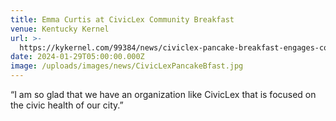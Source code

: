 ```yaml
---
title: Emma Curtis at CivicLex Community Breakfast
venue: Kentucky Kernel
url: >-
  https://kykernel.com/99384/news/civiclex-pancake-breakfast-engages-community-in-local-government/
date: 2024-01-29T05:00:00.000Z
image: /uploads/images/news/CivicLexPancakeBfast.jpg
---
```


“I am so glad that we have an organization like CivicLex that is focused on the civic health of our city.”
